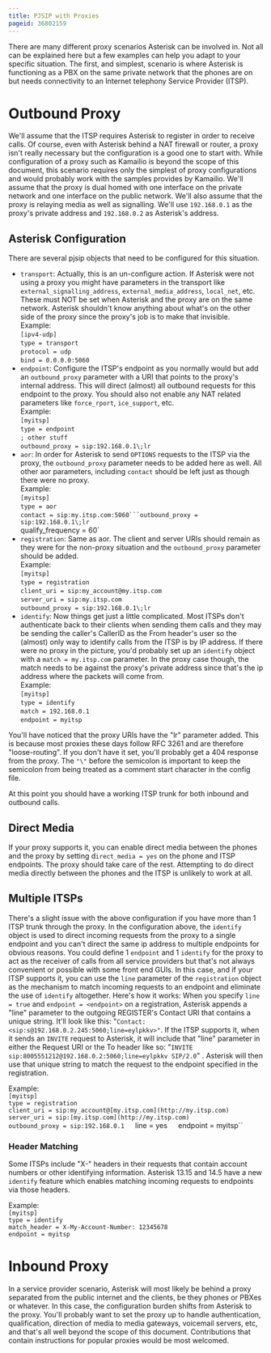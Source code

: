 ```yaml
---
title: PJSIP with Proxies
pageid: 36802159
---
```


There are many different proxy scenarios Asterisk can be involved in.  Not all can be explained here but a few examples can help you adapt to your specific situation.  The first, and simplest, scenario is where Asterisk is functioning as a PBX on the same private network that the phones are on but needs connectivity to an Internet telephony Service Provider (ITSP).

Outbound Proxy
==============

We'll assume that the ITSP requires Asterisk to register in order to receive calls.   Of course, even with Asterisk behind a NAT firewall or router, a proxy isn't really necessary but the configuration is a good one to start with.  While configuration of a proxy such as Kamailio is beyond the scope of this document, this scenario requires only the simplest of proxy configurations and would probably work with the samples provides by Kamailio.   We'll assume that the proxy is dual homed with one interface on the private network and one interface on the public network.  We'll also assume that the proxy is relaying media as well as signalling.  We'll use `192.168.0.1` as the proxy's private address and `192.168.0.2` as Asterisk's address.

Asterisk Configuration
----------------------

There are several pjsip objects that need to be configured for this situation.

* `transport`: Actually, this is an un-configure action.   If Asterisk were not using a proxy you might have parameters in the transport like `external_signalling_address`, `external_media_address`, `local_net`, etc.  These must NOT be set when Asterisk and the proxy are on the same network.  Asterisk shouldn't know anything about what's on the other side of the proxy since the proxy's job is to make that invisible.  
Example:  
`[ipv4-udp]`  
`type = transport`  
`protocol = udp`  
`bind = 0.0.0.0:5060`
* `endpoint`:  Configure the ITSP's endpoint as you normally would but add an `outbound_proxy` parameter with a URI that points to the proxy's internal address.  This will direct (almost) all outbound requests for this endpoint to the proxy.  You should also not enable any NAT related parameters like `force_rport`, `ice_support`, etc.  
Example:  
`[myitsp]`  
`type = endpoint`  
`; other stuff`  
`outbound_proxy = sip:192.168.0.1\;lr`
* `aor`:  In order for Asterisk to send `OPTIONS` requests to the ITSP via the proxy, the `outbound_proxy` parameter needs to be added here as well.  All other aor parameters, including `contact` should be left just as though there were no proxy.  
Example:  
`[myitsp]`  
`type = aor`  
`contact = sip:my.itsp.com:5060```outbound_proxy = sip:192.168.0.1\;lr`  
qualify_frequency = 60`
* `registration`:  Same as aor.  The client and server URIs should remain as they were for the non-proxy situation and the `outbound_proxy` parameter should be added.  
Example:  
`[myitsp]`  
`type = registration`  
`client_uri = sip:my_account@my.itsp.com`  
`server_uri = sip:my.itsp.com`  
`outbound_proxy = sip:192.168.0.1\;lr`
* `identify`:  Now things get just a little complicated.  Most ITSPs don't authenticate back to their clients when sending them calls and they may be sending the caller's CallerID as the From header's user so the (almost) only way to identify calls from the ITSP is by IP address.   If there were no proxy in the picture, you'd probably set up an `identify` object with a `match = my.itsp.com` parameter.  In the proxy case though, the match needs to be against the proxy's private address since that's the ip address where the packets will come from.  
Example:  
`[myitsp]`  
`type = identify`   
`match = 192.168.0.1`  
`endpoint = myitsp`

You'll have noticed that the proxy URIs have the "lr" parameter added.  This is because most proxies these days follow RFC 3261 and are therefore "loose-routing".  If you don't have it set, you'll probably get a 404 response from the proxy.  The `"\"` before the semicolon is important to keep the semicolon from being treated as a comment start character in the config file.

At this point you should have a working ITSP trunk for both inbound and outbound calls.

Direct Media
------------

If your proxy supports it, you can enable direct media between the phones and the proxy by setting d`irect_media = yes` on the phone and ITSP endpoints.  The proxy should take care of the rest.  Attempting to do direct media directly between the phones and the ITSP is unlikely to work at all.

Multiple ITSPs
--------------

There's a slight issue with the above configuration if you have more than 1 ITSP trunk through the proxy.  In the configuration above, the `identify` object is used to direct incoming requests from the proxy to a single endpoint and you can't direct the same ip address to multiple endpoints for obvious reasons.  You could define 1 `endpoint` and 1 `identify` for the proxy to act as the receiver of calls from all service providers but that's not always convenient or possible with some front end GUIs.  In this case, and if your ITSP supports it, you can use the `line` parameter of the `registration` object as the mechanism to match incoming requests to an endpoint and eliminate the use of `identify` altogether.  Here's how it works:  When you specify `line = true` and `endpoint = <endpoint>` on a registration, Asterisk appends a "line" parameter to the outgoing REGISTER's Contact URI that contains a unique string.  It'll look like this: "`Contact: <sip:s@192.168.0.2.245:5060;line=eylpkkv>"`.  If the ITSP supports it, when it sends an `INVITE` request to Asterisk, it will include that "line" parameter in either the Request URI or the To header like so: "`INVITE sip:8005551212@192.168.0.2:5060;line=eylpkkv SIP/2.0`" .  Asterisk will then use that unique string to match the request to the endpoint specified in the registration.

Example:  
`[myitsp]`  
`type = registration`  
`client_uri = sip:my_account@[my.itsp.com](http://my.itsp.com)`  
`server_uri = sip:[my.itsp.com](http://my.itsp.com)`  
`outbound_proxy = sip:192.168.0.1  
`line = yes`  
`endpoint = myitsp``

### Header Matching

Some ITSPs include "X-" headers in their requests that contain account numbers or other identifying information.  Asterisk 13.15 and 14.5 have a new `identify` feature which enables matching incoming requests to endpoints via those headers.

Example:   
`[myitsp]`  
`type = identify`  
`match_header = X-My-Account-Number: 12345678`  
`endpoint = myitsp`

Inbound Proxy
=============

In a service provider scenario, Asterisk will most likely be behind a proxy separated from the public internet and the clients, be they phones or PBXes or whatever.  In this case, the configuration burden shifts from Asterisk to the proxy.   You'll probably want to set the proxy up to handle authentication, qualification, direction of media to media gateways, voicemail servers, etc, and that's all well beyond the scope of this document.   Contributions that contain instructions for popular proxies would be most welcomed.
